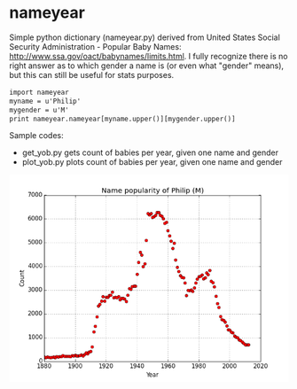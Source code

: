 nameyear
========

Simple python dictionary (nameyear.py) derived from United States Social Security Administration - Popular Baby Names: http://www.ssa.gov/oact/babynames/limits.html. I fully recognize there is no right answer as to which gender a name is (or even what "gender" means), but this can still be useful for stats purposes.

    import nameyear
    myname = u'Philip'
    mygender = u'M'
    print nameyear.nameyear[myname.upper()][mygender.upper()]
    
    
Sample codes:
+ get_yob.py gets count of babies per year, given one name and gender
+ plot_yob.py plots count of babies per year, given one name and gender

![](https://github.com/philshem/nameyear/blob/master/plot_yob.png)
